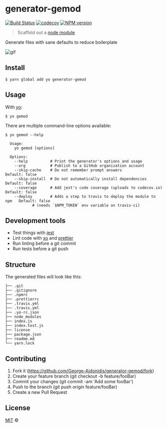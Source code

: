 # generator-gemod

[![Build Status](https://travis-ci.org/george-aidonidis/generator-gemod.svg?branch=master)](https://travis-ci.org/george-aidonidis/generator-gemod) [![codecov](https://codecov.io/gh/george-aidonidis/generator-gemod/badge.svg?branch=master)](https://codecov.io/gh/george-aidonidis/generator-gemod?branch=master) [![NPM version](https://img.shields.io/npm/v/generator-gemod.svg?style=flat)](https://www.npmjs.com/package/generator-gemod)

> Scaffold out a [node module](https://github.com/george-aidonidis/generator-gemod)

Generate files with sane defaults to reduce boilerplate

![gif](https://i.imgur.com/Fg20x4s.gif)

## Install

```
$ yarn global add yo generator-gemod
```

## Usage

With [yo](https://yeoman.io/):

```
$ yo gemod
```

There are multiple command-line options available:

```
$ yo gemod --help

  Usage:
    yo gemod [options]

  Options:
    --help          # Print the generator's options and usage
    --org           # Publish to a GitHub organization account
    --skip-cache    # Do not remember prompt answers                      Default: false
    --skip-install  # Do not automatically install dependencies           Default: false
    --coverage      # Add jest's code coverage (uploads to codecov.io)    Default: false
    --deploy        # Adds a step to travis to deploy the module to npm   Default: false
		    # (needs `$NPM_TOKEN` env variable on travis-ci)
```

## Development tools

- Test things with [jest](https://jestjs.io)
- Lint code with [xo](https://github.com/xojs/xo) and [prettier](https://github.com/xojs/xo)
- Run linting before a git commit
- Run tests before a git push

## Structure

The generated files will look like this:

```
├── .git
├── .gitignore
├── .npmrc
├── .prettierrc
├── .travis.yml
├── .travis.yml
├── .yo-rc.json
├── node_modules
├── index.js
├── index.test.js
├── license
├── package.json
├── readme.md
└── yarn.lock
```

## Contributing

1. Fork it (<https://github.com/George-Aidonidis/generator-gemod/fork>)
2. Create your feature branch (git checkout -b feature/fooBar)
3. Commit your changes (git commit -am 'Add some fooBar')
4. Push to the branch (git push origin feature/fooBar)
5. Create a new Pull Request

## License

[MIT](./license) ©
